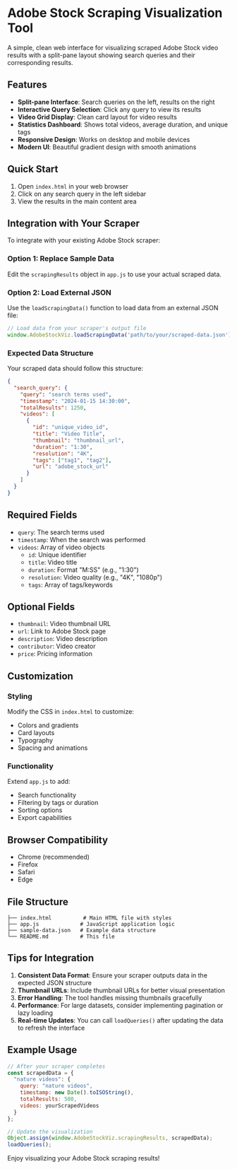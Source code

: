 # Adobe Stock Scraping Visualization Tool

A simple, clean web interface for visualizing scraped Adobe Stock video results with a split-pane layout showing search queries and their corresponding results.

## Features

- **Split-pane Interface**: Search queries on the left, results on the right
- **Interactive Query Selection**: Click any query to view its results
- **Video Grid Display**: Clean card layout for video results
- **Statistics Dashboard**: Shows total videos, average duration, and unique tags
- **Responsive Design**: Works on desktop and mobile devices
- **Modern UI**: Beautiful gradient design with smooth animations

## Quick Start

1. Open `index.html` in your web browser
2. Click on any search query in the left sidebar
3. View the results in the main content area

## Integration with Your Scraper

To integrate with your existing Adobe Stock scraper:

### Option 1: Replace Sample Data

Edit the `scrapingResults` object in `app.js` to use your actual scraped data.

### Option 2: Load External JSON

Use the `loadScrapingData()` function to load data from an external JSON file:

```javascript
// Load data from your scraper's output file
window.AdobeStockViz.loadScrapingData('path/to/your/scraped-data.json');
```

### Expected Data Structure

Your scraped data should follow this structure:

```json
{
  "search_query": {
    "query": "search terms used",
    "timestamp": "2024-01-15 14:30:00",
    "totalResults": 1250,
    "videos": [
      {
        "id": "unique_video_id",
        "title": "Video Title",
        "thumbnail": "thumbnail_url",
        "duration": "1:30",
        "resolution": "4K",
        "tags": ["tag1", "tag2"],
        "url": "adobe_stock_url"
      }
    ]
  }
}
```

## Required Fields

- `query`: The search terms used
- `timestamp`: When the search was performed
- `videos`: Array of video objects
  - `id`: Unique identifier
  - `title`: Video title
  - `duration`: Format "M:SS" (e.g., "1:30")
  - `resolution`: Video quality (e.g., "4K", "1080p")
  - `tags`: Array of tags/keywords

## Optional Fields

- `thumbnail`: Video thumbnail URL
- `url`: Link to Adobe Stock page
- `description`: Video description
- `contributor`: Video creator
- `price`: Pricing information

## Customization

### Styling

Modify the CSS in `index.html` to customize:
- Colors and gradients
- Card layouts
- Typography
- Spacing and animations

### Functionality

Extend `app.js` to add:
- Search functionality
- Filtering by tags or duration
- Sorting options
- Export capabilities

## Browser Compatibility

- Chrome (recommended)
- Firefox
- Safari
- Edge

## File Structure

```
├── index.html          # Main HTML file with styles
├── app.js             # JavaScript application logic
├── sample-data.json   # Example data structure
└── README.md          # This file
```

## Tips for Integration

1. **Consistent Data Format**: Ensure your scraper outputs data in the expected JSON structure
2. **Thumbnail URLs**: Include thumbnail URLs for better visual presentation
3. **Error Handling**: The tool handles missing thumbnails gracefully
4. **Performance**: For large datasets, consider implementing pagination or lazy loading
5. **Real-time Updates**: You can call `loadQueries()` after updating the data to refresh the interface

## Example Usage

```javascript
// After your scraper completes
const scrapedData = {
  "nature videos": {
    query: "nature videos",
    timestamp: new Date().toISOString(),
    totalResults: 500,
    videos: yourScrapedVideos
  }
};

// Update the visualization
Object.assign(window.AdobeStockViz.scrapingResults, scrapedData);
loadQueries();
```

Enjoy visualizing your Adobe Stock scraping results! 